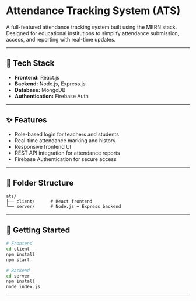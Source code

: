# Attendance Tracking System (ATS)

A full-featured attendance tracking system built using the MERN stack. Designed for educational institutions to simplify attendance submission, access, and reporting with real-time updates.

---

## 🔧 Tech Stack

- **Frontend:** React.js
- **Backend:** Node.js, Express.js
- **Database:** MongoDB
- **Authentication:** Firebase Auth

---

## ✨ Features

- Role-based login for teachers and students
- Real-time attendance marking and history
- Responsive frontend UI
- REST API integration for attendance reports
- Firebase Authentication for secure access

---

## 📂 Folder Structure

```
ats/
├── client/      # React frontend
└── server/      # Node.js + Express backend
```

---

## 🚀 Getting Started

```bash
# Frontend
cd client
npm install
npm start

# Backend
cd server
npm install
node index.js
```

---
